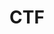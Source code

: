 ---
title: "CTF"
description: "我是彩笔"
slug: "test"
# image: "ISO_C++_Logo.svg.png"
image: ""
style:
    background: "#2a9d8f"
    color: "#fff"
---